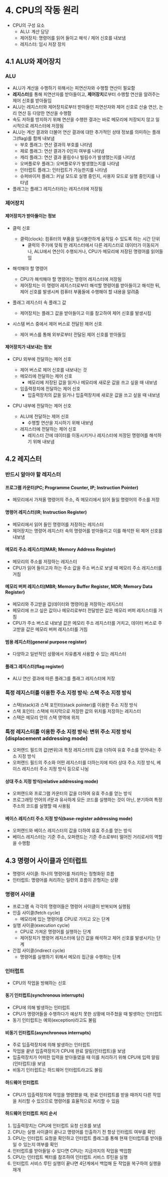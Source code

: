# 4. CPU의 작동 원리

- CPU의 구성 요소
    - ALU: 계산 담당
    - 제어장치: 명령어를 읽어 들이고 해석 / 제어 신호를 내보냄
    - 레지스터: 임시 저장 장치

## 4.1 ALU와 제어장치

### ALU

- ALU가 계산을 수행하기 위해서는 피연산자와 수행할 연산이 필요함
- **레지스터**를 통해 피연산자를 받아들이고, **제어장치**로부터 수행할 연산을 알려주는 제어 신호를 받아들임
- ALU는 레지스터와 제어장치로부터 받아들인 피연산자와 제어 신호로 산술 연산, 논리 연산 등 다양한 연산을 수행함
- 속도 저하를 방지하기 위해 연산을 수행한 결과는 바로 메모리에 저장되지 않고 일시적으로 레지스터에 저장됨
- ALU는 계산 결과와 더불어 연산 결과에 대한 추가적인 상태 정보를 의미하는 플래그(flag)를 함께 내보냄
    - 부호 플래그: 연산 결과의 부호를 나타냄
    - 제로 플래그: 연산 결과가 0인지 여부를 나타냄
    - 캐리 플래그: 연산 결과 올림수나 빌림수가 발생했는지를 나타냄
    - 오버플로우 플래그: 오버플로우가 발생했는지를 나타냄
    - 인터럽트 플래그: 인터럽트가 가능한지를 나타냄
    - 슈퍼바이저 플래그: 커널 모드로 실행 중인지, 사용자 모드로 실행 중인지를 나타냄
- 플래그는 플래그 레지스터라는 레지스터에 저장됨

### 제어장치

#### 제어장치가 받아들이는 정보

- 클럭 신호
    - 클럭(clock): 컴퓨터의 부품을 일사불란하게 움직일 수 있도록 하는 시간 단위
        - 클럭의 주기에 맞춰 한 레지스터에서 다른 레지스터로 데이터가 이동되거나, ALU에서 연산이 수행되거나, CPU가 메모리에 저장된 명령어를 읽어들임

- 해석해야 할 명령어
    - CPU가 해석해야 할 명령어는 명령어 레지스터에 저장됨
    - 제어장치는 이 명령어 레지스터로부터 해석할 명령어를 받아들이고 해석한 뒤, 제어 신호를 발생시켜 컴퓨터 부품들에 수행해야 할 내용을 알려줌

- 플래그 레지스터 속 플래그 값
    - 제어장치는 플래그 값을 받아들이고 이를 참고하여 제어 신호를 발생시킴

- 시스템 버스 중에서 제어 버스로 전달된 제어 신호
    - 제어 버스를 통해 외부로부터 전달된 제어 신호를 받아들임

#### 제어장치가 내보내는 정보

- CPU 외부에 전달하는 제어 신호
    - 제어 버스로 제어 신호를 내보내는 것
    - 메모리에 전달하는 제어 신호
        - 메모리에 저장된 값을 읽거나 메모리에 새로운 값을 쓰고 싶을 때 내보냄
    - 입출력장치에 전달하는 제어 신호
        - 입출력장치의 값을 읽거나 입출력장치에 새로운 값을 쓰고 싶을 때 내보냄

- CPU 내부에 전달하는 제어 신호
    - ALU에 전달하는 제어 신호
        - 수행할 연산을 지시하기 위해 내보냄
    - 레지스터에 전달하는 제어 신호
        - 레지스터 간에 데이터를 이동시키거나 레지스터에 저장된 명령어를 해석하기 위해 내보냄

## 4.2 레지스터

### 반드시 알아야 할 레지스터

#### 프로그램 카운터(PC; Programme Counter, IP; Instruction Pointer)

- 메모리에서 가져올 명령어의 주소, 즉 메모리에서 읽어 들일 명령어의 주소를 저장

#### 명령어 레지스터(IR; Instruction Register)

- 메모리에서 읽어 들인 명령어를 저장하는 레지스터
- 제어장치는 명령어 레지스터 속의 명령어를 받아들이고 이를 해석한 뒤 제어 신호를 내보냄

#### 메모리 주소 레지스터(MAR; Memory Address Register)

- 메모리의 주소를 저장하는 레지스터
- CPU가 읽어 들이고자 하는 주소 값을 주소 버스로 보낼 때 메모리 주소 레지스터를 거침

#### 메모리 버퍼 레지스터(MBR; Memory Buffer Register, MDR; Memory Data Register)

- 메모리와 주고받을 값(데이터와 명령어)을 저장하는 레지스터
- 메모리에 쓰고 싶은 값이나 메모리로부터 전달받은 값은 메모리 버퍼 레지스터를 거침
- CPU가 주소 버스로 내보낼 값은 메모리 주소 레지스터를 거치고, 데이터 버스로 주고받을 값은 메모리 버퍼 레지스터를 거침

#### 범용 레지스터(general purpose register)

- 다양하고 일반적인 상황에서 자유롭게 사용할 수 있는 레지스터

#### 플래그 레지스터(flag register)

- ALU 연산 결과에 따른 플래그를 플래그 레지스터에 저장

### 특정 레지스터를 이용한 주소 지정 방식: 스택 주소 지정 방식

- 스택(stack)과 스택 포인터(stack pointer)를 이용한 주소 지정 방식
- 스택 포인터: 스택에 마지막으로 저장한 값의 위치를 저장하는 레지스터
- 스택은 메모리 안의 스택 영역에 위치

### 특정 레지스터를 이용한 주소 지정 방식: 변위 주소 지정 방식(displacement addressing mode)

- 오퍼랜드 필드의 값(변위)과 특정 레지스터의 값을 더하여 유효 주소를 얻어내는 주소 지정 방식
- 오퍼랜드 필드의 주소와 어떤 레지스터를 더하는지에 따라 상대 주소 지정 방식, 베이스 레지스터 주소 지정 방식 등으로 나뉨

#### 상대 주소 지정 방식(relative addressing mode)

- 오퍼랜드와 프로그램 카운터의 값을 더하여 유효 주소를 얻는 방식
- 프로그래밍 언어의 if문과 유사하게 모든 코드를 실행하는 것이 아닌, 분기하여 특정 주소의 코드를 실행할 때 사용됨

#### 베이스 레지스터 주소 지정 방식(base-register addressing mode)

- 오퍼랜드와 베이스 레지스터의 값을 더하여 유효 주소를 얻는 방식
- 베이스 레지스터는 기준 주소, 오퍼랜드는 기준 주소로부터 떨어진 거리로서의 역할을 수행함

## 4.3 명령어 사이클과 인터럽트

- 명령어 사이클: 하나의 명령어를 처리하는 정형화된 흐름
- 인터럽트: 명령어를 처리하는 일련의 흐름이 끈헝지는 상황

### 명령어 사이클

- 프로그램 속 각각의 명령어들은 명령어 사이클이 반복되며 실행됨
- 인출 사이클(fetch cycle)
    - 메모리에 있는 명령어를 CPU로 가지고 오는 단계
- 실행 사이클(execution cycle)
    - CPU로 가져온 명령어를 실행하는 단계
    - 제어장치가 명령어 레지스터에 담긴 값을 해석하고 제어 신호를 발생시키는 단계
- 간접 사이클(indirect cycle)
    - 명령어를 실행하기 위해서 메모리 접근을 수행하는 단계

### 인터럽트

- CPU의 작업을 방해하는 신호

#### 동기 인터럽트(synchronous interrupts)

- CPU에 의해 발생하는 인터럽트
- CPU가 명령어들을 수행하다가 예상치 못한 상황에 마주쳤을 때 발생하는 인터럽트
- 동기 인터럽트는 예외(exception)라고도 불림

#### 비동기 인터럽트(asynchronous interrupts)

- 주로 입출력장치에 의해 발생하는 인터럽트
- 작업을 끝낸 입출력장치가 CPU에 완료 알림(인터럽트)을 보냄
- 입출력장치가 어떠한 입력을 받아들였을 때 이를 처리하기 위해 CPU에 입력 알림(인터럽트)을 보냄
- 비동기 인터럽트는 하드웨어 인터럽트라고도 불림

#### 하드웨어 인터럽트

- CPU가 입출력장치에 작업을 명령했을 때, 완료 인터럽트를 받을 때까지 다른 작업을 처리할 수 있으므로 명령어를 효율적으로 처리할 수 있음

#### 하드웨어 인터럽트 처리 순서

1. 입출력장치는 CPU에 인터럽트 요청 신호를 보냄
2. CPU는 실행 사이클이 끝나고 명령어를 인출하기 전 항상 인터럽트 여부를 확인
3. CPU는 인터럽트 요청을 확인하고 인터럽트 플래그를 통해 현재 인터럽트를 받아들일 수 있는지 여부를 확인
4. 인터럽트를 받아들일 수 있다면 CPU는 지금까지의 작업을 백업함
5. CPU는 인터럽트 벡터를 참조하여 인터럽트 서비스 루틴을 실행
6. 인터럽트 서비스 루틴 실행이 끝나면 4단계에서 백업해 둔 작업을 복구하여 실행을 재개